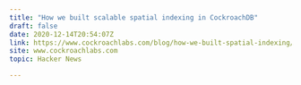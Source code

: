```yaml
---
title: "How we built scalable spatial indexing in CockroachDB"
draft: false
date: 2020-12-14T20:54:07Z
link: https://www.cockroachlabs.com/blog/how-we-built-spatial-indexing/?utm_medium=RSS&utm_source=hune
site: www.cockroachlabs.com
topic: Hacker News  

---
```

